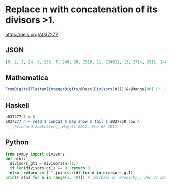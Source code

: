 # Replace n with concatenation of its divisors \>1\.
https://oeis.org/A037277
## JSON
```JSON
[0, 2, 3, 24, 5, 236, 7, 248, 39, 2510, 11, 234612, 13, 2714, 3515, 24816, 17, 236918, 19, 2451020, 3721, 21122, 23, 234681224, 525, 21326, 3927, 2471428, 29, 2356101530, 31, 2481632, 31133, 21734, 5735, 23469121836, 37, 21938, 31339]
```
## Mathematica
```Mathematica
FromDigits[Flatten[IntegerDigits/@Rest[Divisors[#]]]]&/@Range[40] (* _Harvey P. Dale_, Nov 06 2011 *)
```
## Haskell
```Haskell
a037277 1 = 0
a037277 n = read $ concat $ map show $ tail $ a027750_row n
-- _Reinhard Zumkeller_, May 01 2012, Feb 07 2011
```
## Python
```Python
from sympy import divisors
def a(n):
  divisors_gt1 = divisors(n)[1:]
  if len(divisors_gt1) == 0: return 0
  else: return int("".join(str(d) for d in divisors_gt1))
print([a(n) for n in range(1, 40)]) # _Michael S. Branicky_, Dec 31 2020
```
